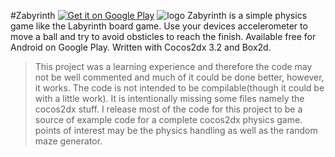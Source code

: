 #Zabyrinth [![Get it on Google Play](https://developer.android.com/images/brand/en_app_rgb_wo_45.png)](https://play.google.com/store/apps/details?id=com.EpicElf.Zabyrinth) 
![logo](https://github.com/Zachacious/Zabyrinth/blob/master/Zabrynth-Physics.jpg) 
 Zabyrinth is a simple physics game like the Labyrinth board game. Use your devices accelerometer to move a ball and try to avoid obsticles to reach the finish. Available free for Android on Google Play. Written with Cocos2dx 3.2 and Box2d. 
 
 > This project was a learning experience and therefore the code may not be well commented and much of it could be done better, however, it works.
 > The code is not intended to be compilable(though it could be with a little work). It is intentionally missing some files namely the cocos2dx stuff.
 > I release most of the code for this project to be a source of example code for a complete cocos2dx physics game.
 > points of interest may be the physics handling as well as the random maze generator.
 

